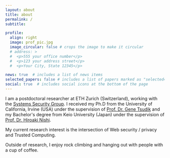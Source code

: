 ```yaml
---
layout: about
title: about
permalink: /
subtitle:

profile:
  align: right
  image: prof_pic.jpg
  image_circular: false # crops the image to make it circular
  # address: >
  #  <p>555 your office number</p>
  #  <p>123 your address street</p>
  #  <p>Your City, State 12345</p>

news: true  # includes a list of news items
selected_papers: false # includes a list of papers marked as "selected={true}"
social: true  # includes social icons at the bottom of the page
---
```


I am a postdoctoral researcher at ETH Zurich (Switzerland), working with the [Systems Security Group](https://syssec.ethz.ch/).
I received my Ph.D from the University of California, Irvine (USA) under the supervision of [Prof. Dr. Gene Tsudik](https://www.ics.uci.edu/~gts/) and my Bachelor's degree from Keio University (Japan) under the supervision of [Prof. Dr. Hiroaki Nishi](http://www.west.sd.keio.ac.jp/in-english).

My current research interest is the intersection of Web security / privacy and Trusted Computing.

Outside of research, I enjoy rock climbing and hanging out with people with a cup of coffee.
